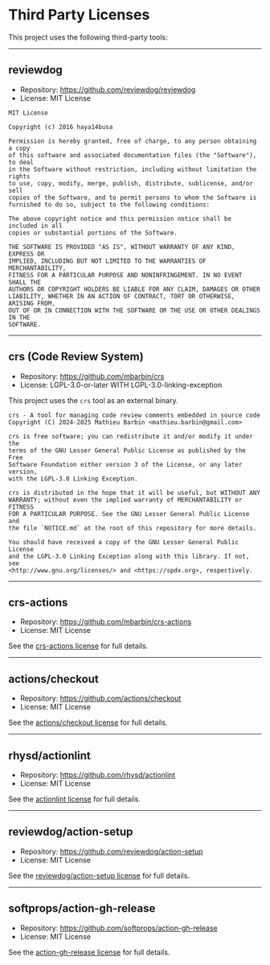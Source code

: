 # Third Party Licenses

This project uses the following third-party tools:

---

## reviewdog

- Repository: https://github.com/reviewdog/reviewdog
- License: MIT License

```text
MIT License

Copyright (c) 2016 haya14busa

Permission is hereby granted, free of charge, to any person obtaining a copy
of this software and associated documentation files (the "Software"), to deal
in the Software without restriction, including without limitation the rights
to use, copy, modify, merge, publish, distribute, sublicense, and/or sell
copies of the Software, and to permit persons to whom the Software is
furnished to do so, subject to the following conditions:

The above copyright notice and this permission notice shall be included in all
copies or substantial portions of the Software.

THE SOFTWARE IS PROVIDED "AS IS", WITHOUT WARRANTY OF ANY KIND, EXPRESS OR
IMPLIED, INCLUDING BUT NOT LIMITED TO THE WARRANTIES OF MERCHANTABILITY,
FITNESS FOR A PARTICULAR PURPOSE AND NONINFRINGEMENT. IN NO EVENT SHALL THE
AUTHORS OR COPYRIGHT HOLDERS BE LIABLE FOR ANY CLAIM, DAMAGES OR OTHER
LIABILITY, WHETHER IN AN ACTION OF CONTRACT, TORT OR OTHERWISE, ARISING FROM,
OUT OF OR IN CONNECTION WITH THE SOFTWARE OR THE USE OR OTHER DEALINGS IN THE
SOFTWARE.
```

---

## crs (Code Review System)

- Repository: https://github.com/mbarbin/crs
- License: LGPL-3.0-or-later WITH LGPL-3.0-linking-exception

This project uses the `crs` tool as an external binary.

```text
crs - A tool for managing code review comments embedded in source code
Copyright (C) 2024-2025 Mathieu Barbin <mathieu.barbin@gmail.com>

crs is free software; you can redistribute it and/or modify it under the
terms of the GNU Lesser General Public License as published by the Free
Software Foundation either version 3 of the License, or any later version,
with the LGPL-3.0 Linking Exception.

crs is distributed in the hope that it will be useful, but WITHOUT ANY
WARRANTY; without even the implied warranty of MERCHANTABILITY or FITNESS
FOR A PARTICULAR PURPOSE. See the GNU Lesser General Public License and
the file `NOTICE.md` at the root of this repository for more details.

You should have received a copy of the GNU Lesser General Public License
and the LGPL-3.0 Linking Exception along with this library. If not, see
<http://www.gnu.org/licenses/> and <https://spdx.org>, respectively.
```

---

## crs-actions

- Repository: https://github.com/mbarbin/crs-actions
- License: MIT License

See the [crs-actions license](https://github.com/mbarbin/crs-actions/blob/main/LICENSE) for full details.

---

## actions/checkout

- Repository: https://github.com/actions/checkout
- License: MIT License

See the [actions/checkout license](https://github.com/actions/checkout/blob/main/LICENSE) for full details.

---

## rhysd/actionlint

- Repository: https://github.com/rhysd/actionlint
- License: MIT License

See the [actionlint license](https://github.com/rhysd/actionlint/blob/main/LICENSE) for full details.

---

## reviewdog/action-setup

- Repository: https://github.com/reviewdog/action-setup
- License: MIT License

See the [reviewdog/action-setup license](https://github.com/reviewdog/action-setup/blob/main/LICENSE) for full details.

---

## softprops/action-gh-release

- Repository: https://github.com/softprops/action-gh-release
- License: MIT License

See the [action-gh-release license](https://github.com/softprops/action-gh-release/blob/master/LICENSE) for full details.
